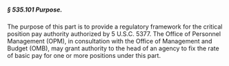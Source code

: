 ##### § 535.101 Purpose. #####

The purpose of this part is to provide a regulatory framework for the critical position pay authority authorized by 5 U.S.C. 5377. The Office of Personnel Management (OPM), in consultation with the Office of Management and Budget (OMB), may grant authority to the head of an agency to fix the rate of basic pay for one or more positions under this part.